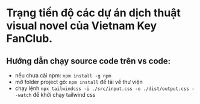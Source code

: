 # Trạng tiến độ các dự án dịch thuật visual novel của Vietnam Key FanClub. 

## Hướng dẫn chạy source code trên vs code:
* nếu chưa cài npm: `npm install -g npm`
* mở folder project gõ: `npm install` để tải về thư viện
* chạy lệnh `npx tailwindcss -i ./src/input.css -o ./dist/output.css --watch` để khởi chạy tailwind css
